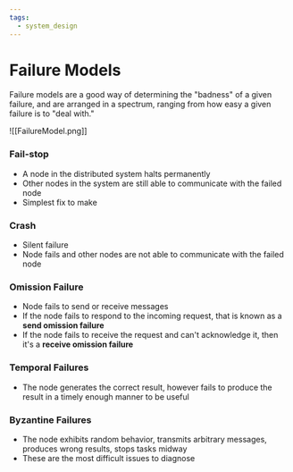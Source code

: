 ```yaml
---
tags:
  - system_design
---
```


# Failure Models
Failure models are a good way of determining the "badness" of a given failure, and are arranged in a spectrum, ranging from how easy a given failure is to "deal with."

![[FailureModel.png]]

### Fail-stop
- A node in the distributed system halts permanently  
- Other nodes in the system are still able to communicate with the failed node
- Simplest fix to make

### Crash
- Silent failure
- Node fails and other nodes are not able to communicate with the failed node

### Omission Failure
- Node fails to send or receive messages
- If the node fails to respond to the incoming request, that is known as a **send omission failure**
- If the node fails to receive the request and can't acknowledge it, then it's a **receive omission failure**

### Temporal Failures
- The node generates the correct result, however fails to produce the result in a timely enough manner to be useful

### Byzantine Failures
- The node exhibits random behavior, transmits arbitrary messages, produces wrong results, stops tasks midway
- These are the most difficult issues to diagnose